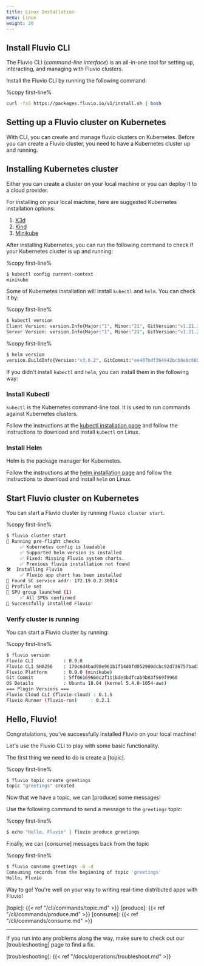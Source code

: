```yaml
---
title: Linux Installation
menu: Linux
weight: 20
---
```


## Install Fluvio CLI

The Fluvio CLI (_command-line interface_) is an all-in-one tool for setting up, interacting, and managing with Fluvio clusters.

Install the Fluvio CLI by running the following command:

%copy first-line%
```bash
curl -fsS https://packages.fluvio.io/v1/install.sh | bash
```

## Setting up a Fluvio cluster on Kubernetes

With CLI, you can create and manage fluvio clusters on Kubernetes.  Before you can create a Fluvio cluster, you need to have a Kubernetes cluster up and running.

## Installing Kubernetes cluster

Either you can create a cluster on your local machine or you can deploy it to a cloud provider.

For installing on your local machine, here are suggested Kubernetes installation options:

1) [K3d](https://k3d.io)
2) [Kind](https://kind.sigs.k8s.io)
3) [Minikube](https://minikube.sigs.k8s.io/docs/start/)

After installing Kubernetes, you can run the following command to check if your Kubernetes cluster is up and running:

%copy first-line%
```bash
$ kubectl config current-context
minikube
```

Some of Kubernetes installation will install `kubectl` and `helm`.  You can check it by:

%copy first-line%
```bash
$ kubectl version
Client Version: version.Info{Major:"1", Minor:"21", GitVersion:"v1.21.3", GitCommit:"ca643a4d1f7bfe34773c74f79527be4afd95bf39", GitTreeState:"clean", BuildDate:"2021-07-15T21:04:39Z", GoVersion:"go1.16.6", Compiler:"gc", Platform:"linux/amd64"}
Server Version: version.Info{Major:"1", Minor:"21", GitVersion:"v1.21.2", GitCommit:"092fbfbf53427de67cac1e9fa54aaa09a28371d7", GitTreeState:"clean", BuildDate:"2021-06-16T12:53:14Z", GoVersion:"go1.16.5", Compiler:"gc", Platform:"linux/amd64"}
```

%copy first-line%
```bash
$ helm version
version.BuildInfo{Version:"v3.6.2", GitCommit:"ee407bdf364942bcb8e8c665f82e15aa28009b71", GitTreeState:"clean", GoVersion:"go1.16.5"}
```

If you didn't install `kubectl` and `helm`, you can install them in the following way:

### Install Kubectl

`kubectl` is the Kubernetes command-line tool. It is used to run commands against Kubernetes clusters.

Follow the instructions at the [kubectl installation page] and follow the instructions to download and install `kubectl` on Linux.

[kubectl installation page]: https://kubernetes.io/docs/tasks/tools/install-kubectl-linux/

### Install Helm

Helm is the package manager for Kubernetes.

Follow the instructions at the [helm installation page] and follow the instructions to download and install `helm` on Linux.

[helm installation page]: https://v3.helm.sh/docs/intro/install/

## Start Fluvio cluster on Kubernetes

You can start a Fluvio cluster by running `fluvio cluster start`.

%copy first-line%
```bash
$ fluvio cluster start
📝 Running pre-flight checks
     ✅ Kubernetes config is loadable
     ✅ Supported helm version is installed
     ✅ Fixed: Missing Fluvio system charts.
     ✅ Previous fluvio installation not found
🛠️  Installing Fluvio
     ✅ Fluvio app chart has been installed
🔎 Found SC service addr: 172.19.0.2:30814
👤 Profile set
🤖 SPU group launched (1)
     ✅ All SPUs confirmed
🎯 Successfully installed Fluvio!
```

### Verify cluster is running

You can start a Fluvio cluster by running:

%copy first-line%
```bash
$ fluvio version
Fluvio CLI           : 0.9.0
Fluvio CLI SHA256    : 170c6d4bad98e961b1f14d0fd052900dcbc92d736757bad3c7dcae2095151861
Fluvio Platform      : 0.9.0 (minikube)
Git Commit           : 5ff06169660c2f111bde3bdfcab9b83f569f9960
OS Details           : Ubuntu 18.04 (kernel 5.4.0-1054-aws)
=== Plugin Versions ===
Fluvio Cloud CLI (fluvio-cloud) : 0.1.5
Fluvio Runner (fluvio-run)     : 0.2.1
```

## Hello, Fluvio!

Congratulations, you've successfully installed Fluvio on your local machine!

Let's use the Fluvio CLI to play with some basic functionality.

The first thing we need to do is create a [topic].

%copy first-line%
```bash
$ fluvio topic create greetings
topic "greetings" created
```

Now that we have a topic, we can [produce] some messages!

Use the following command to send a message to the `greetings` topic:

%copy first-line%
```bash
$ echo "Hello, Fluvio" | fluvio produce greetings
```

Finally, we can [consume] messages back from the topic

%copy first-line%
```bash
$ fluvio consume greetings -B -d
Consuming records from the beginning of topic 'greetings'
Hello, Fluvio
```

Way to go! You're well on your way to writing real-time distributed apps with Fluvio!

[topic]: {{< ref "/cli/commands/topic.md" >}}
[produce]: {{< ref "/cli/commands/produce.md" >}}
[consume]: {{< ref "/cli/commands/consume.md" >}}

---

If you run into any problems along the way, make sure to check out our [troubleshooting]
page to find a fix.

[troubleshooting]: {{< ref "/docs/operations/troubleshoot.md" >}}
